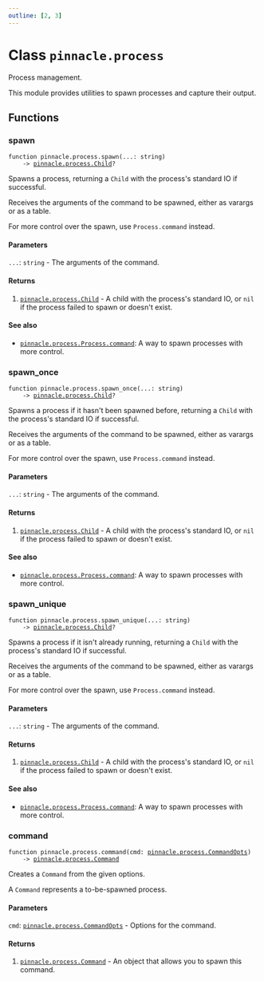 ```yaml
---
outline: [2, 3]
---
```


# Class `pinnacle.process`


Process management.

This module provides utilities to spawn processes and capture their output.



## Functions

### <Badge type="function" text="function" /> spawn

<div class="language-lua"><pre><code>function pinnacle.process.spawn(...: string)
    -> <a href="/lua-reference/classes/pinnacle.process.Child">pinnacle.process.Child</a>?</code></pre></div>

Spawns a process, returning a `Child` with the process's standard IO if successful.

Receives the arguments of the command to be spawned, either as varargs or as a table.

For more control over the spawn, use `Process.command` instead.





#### Parameters

`...`: <code>string</code> - The arguments of the command.



#### Returns

1. <code><a href="/lua-reference/classes/pinnacle.process.Child">pinnacle.process.Child</a></code> - A child with the process's standard IO, or `nil` if the process failed to spawn or doesn't exist.



#### See also

- <code><a href="/lua-reference/classes/pinnacle.process#Process.command">pinnacle.process.Process.command</a></code>: A way to spawn processes with more control.
### <Badge type="function" text="function" /> spawn_once

<div class="language-lua"><pre><code>function pinnacle.process.spawn_once(...: string)
    -> <a href="/lua-reference/classes/pinnacle.process.Child">pinnacle.process.Child</a>?</code></pre></div>

Spawns a process if it hasn't been spawned before,
returning a `Child` with the process's standard IO if successful.

Receives the arguments of the command to be spawned, either as varargs or as a table.

For more control over the spawn, use `Process.command` instead.





#### Parameters

`...`: <code>string</code> - The arguments of the command.



#### Returns

1. <code><a href="/lua-reference/classes/pinnacle.process.Child">pinnacle.process.Child</a></code> - A child with the process's standard IO, or `nil` if the process failed to spawn or doesn't exist.



#### See also

- <code><a href="/lua-reference/classes/pinnacle.process#Process.command">pinnacle.process.Process.command</a></code>: A way to spawn processes with more control.
### <Badge type="function" text="function" /> spawn_unique

<div class="language-lua"><pre><code>function pinnacle.process.spawn_unique(...: string)
    -> <a href="/lua-reference/classes/pinnacle.process.Child">pinnacle.process.Child</a>?</code></pre></div>

Spawns a process if it isn't already running,
returning a `Child` with the process's standard IO if successful.

Receives the arguments of the command to be spawned, either as varargs or as a table.

For more control over the spawn, use `Process.command` instead.





#### Parameters

`...`: <code>string</code> - The arguments of the command.



#### Returns

1. <code><a href="/lua-reference/classes/pinnacle.process.Child">pinnacle.process.Child</a></code> - A child with the process's standard IO, or `nil` if the process failed to spawn or doesn't exist.



#### See also

- <code><a href="/lua-reference/classes/pinnacle.process#Process.command">pinnacle.process.Process.command</a></code>: A way to spawn processes with more control.
### <Badge type="function" text="function" /> command

<div class="language-lua"><pre><code>function pinnacle.process.command(cmd: <a href="/lua-reference/classes/pinnacle.process.CommandOpts">pinnacle.process.CommandOpts</a>)
    -> <a href="/lua-reference/classes/pinnacle.process.Command">pinnacle.process.Command</a></code></pre></div>

Creates a `Command` from the given options.

A `Command` represents a to-be-spawned process.



#### Parameters

`cmd`: <code><a href="/lua-reference/classes/pinnacle.process.CommandOpts">pinnacle.process.CommandOpts</a></code> - Options for the command.



#### Returns

1. <code><a href="/lua-reference/classes/pinnacle.process.Command">pinnacle.process.Command</a></code> - An object that allows you to spawn this command.



